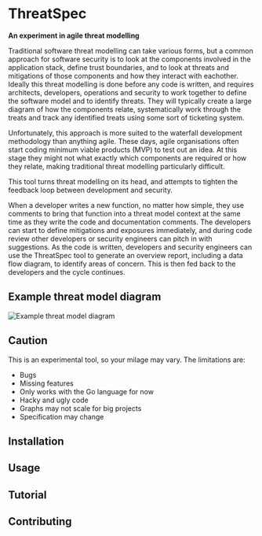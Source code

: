 # ThreatSpec

__An experiment in agile threat modelling__

Traditional software threat modelling can take various forms, but a common approach for software security is to look at the components involved in the application stack, define trust boundaries, and to look at threats and mitigations of those components and how they interact with eachother. Ideally this threat modelling is done before any code is written, and requires architects, developers, operations and security to work together to define the software model and to identify threats. They will typically create a large diagram of how the components relate, systematically work through the treats and track any identified treats using some sort of ticketing system.

Unfortunately, this approach is more suited to the waterfall development methodology than anything agile. These days, agile organisations often start coding minimum viable products (MVP) to test out an idea. At this stage they might not what exactly which components are required or how they relate, making traditional threat modelling particularly difficult.

This tool turns threat modelling on its head, and attempts to tighten the feedback loop between development and security. 

When a developer writes a new function, no matter how simple, they use comments to bring that function into a threat model context at the same time as they write the code and documentation comments. The developers can start to define mitigations and exposures immediately, and during code review other developers or security engineers can pitch in with suggestions. As the code is written, developers and security engineers can use the ThreatSpec tool to generate an overview report, including a data flow diagram, to identify areas of concern. This is then fed back to the developers and the cycle continues.

## Example threat model diagram

![Example threat model diagram](https://raw.githubusercontent.com/pki-io/threatspec/master/threatspec.png)

## Caution

This is an experimental tool, so your milage may vary. The limitations are:

* Bugs
* Missing features
* Only works with the Go language for now
* Hacky and ugly code
* Graphs may not scale for big projects
* Specification may change

## Installation

## Usage

## Tutorial


## Contributing
